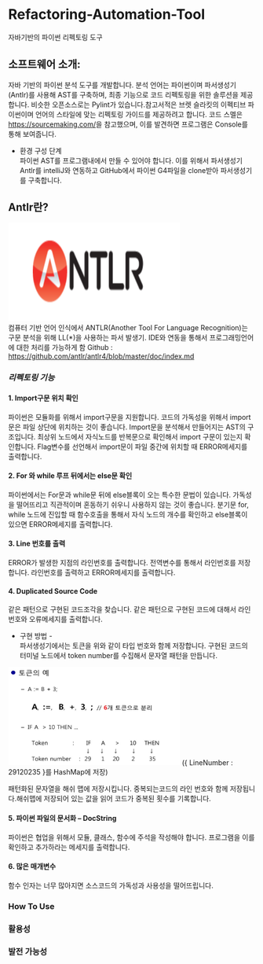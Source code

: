 # Refactoring-Automation-Tool
자바기반의 파이썬 리펙토링 도구                                

## 소프트웨어 소개: <br/>
자바 기반의 파이썬 분석 도구를 개발합니다. 
분석 언어는 파이썬이며 파서생성기(Antlr)를 사용해 AST를 구축하며, 최종 기능으로 코드 리펙토링을 위한 솔루션을 제공합니다. 
비슷한 오픈소스로는 Pylint가 있습니다.참고서적은 브렛 슬라킷의 이펙티브 파이썬이며 언어의 스타일에 맞는 리펙토링 가이드를 제공하려고 합니다. 
코드 스멜은 <a>https://sourcemaking.com/</a>을 참고했으며, 이를 발견하면 프로그램은 Console를 통해 보여줍니다.

-	환경 구성 단계</br>
파이썬 AST를 프로그램내에서 만들 수 있어야 합니다. 이를 위해서 파서생성기 Antlr를 intelliJ와 연동하고 GitHub에서 
파이썬 G4파일을 clone받아 파서생성기를 구축합니다. 

## Antlr란?
<img src="./img/4.png" width="350" height="200"><br/>
컴퓨터 기반 언어 인식에서 ANTLR(Another Tool For Language Recognition)는 구문 분석을 위해 LL(*)을 사용하는 파서 발생기.
IDE와 연동을 통해서 프로그래밍언어에 대한 처리를 가능하게 함
Github : https://github.com/antlr/antlr4/blob/master/doc/index.md

### *리펙토링 기능*<br/>

#### 1. Import구문 위치 확인<br/>
파이썬은 모듈화를 위해서 import구문을 지원합니다. 코드의 가독성을 위해서 import문은 파일 상단에 위치하는 것이 좋습니다. Import문을 분석해서 만들어지는 AST의 구조입니다. 최상위 노드에서 자식노드를 반복문으로 확인해서 import 구문이 있는지 확인합니다. Flag변수를 선언해서 import문이 파일 중간에 위치할 때 ERROR메세지를 출력합니다. 

#### 2. For 와 while 루프 뒤에서는 else문 확인<br/>
파이썬에서는 For문과 while문 뒤에 else블록이 오는 특수한 문법이 있습니다. 가독성을 떨어뜨리고 직관적이며 혼동하기 쉬우니 사용하지 않는 것이 좋습니다.
분기문 for, while 노드에 진입할 때 함수호출을 통해서 자식 노드의 개수를 확인하고 else블록이 있으면 ERROR메세지를 출력합니다. 

#### 3. Line 번호를 출력<br/>
ERROR가 발생한 지점의 라인번호를 출력합니다. 전역변수를 통해서 라인번호를 저장합니다. 라인번호를 출력하고 ERROR메세지를 출력합니다.
  
#### 4. Duplicated Source Code<br/>
같은 패턴으로 구현된 코드조각을 찾습니다. 같은 패턴으로 구현된 코드에 대해서 라인번호와 오류메세지를 출력합니다. <br/>
- 구현 방법 - <br/>
파서생성기에서는 토큰을 위와 같이 타입 번호와 함께 저장합니다. 구현된 코드의 터미널 노드에서 token number를 수집해서 문자열 패턴을 만듭니다. 
<img src="./img/3.png" width="350" height="200">
({ LineNumber : 29120235 }를 HashMap에 저장)

패턴화된 문자열을 해쉬 맵에 저장시킵니다. 중복되는코드의 라인 번호와 함께 저장됩니다.해쉬맵에 저장되어 있는 값을 읽어 코드가 중복된 횟수를 기록합니다.

#### 5. 파이썬 파일의 문서화 – DocString</br>
파이썬은 협업을 위해서 모듈, 클래스, 함수에 주석을 작성해야 합니다. 프로그램을 이를 확인하고 추가하라는 메세지를 출력합니다. 

#### 6. 많은 매개변수 </br>
함수 인자는 너무 많아지면 소스코드의 가독성과 사용성을 떨어뜨립니다. 

### How To Use </br>

### 활용성 </br>

### 발전 가능성 </br>
